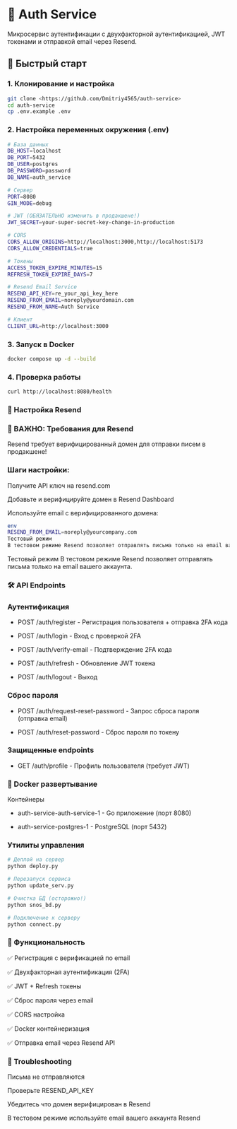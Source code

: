 # 🔐 Auth Service

Микросервис аутентификации с двухфакторной аутентификацией, JWT токенами и отправкой email через Resend.

## 🚀 Быстрый старт

### 1. Клонирование и настройка
```bash
git clone <https://github.com/Dmitriy4565/auth-service>
cd auth-service
cp .env.example .env
```
### 2. Настройка переменных окружения (.env)
```bash
# База данных
DB_HOST=localhost
DB_PORT=5432
DB_USER=postgres
DB_PASSWORD=password
DB_NAME=auth_service

# Сервер
PORT=8080
GIN_MODE=debug

# JWT (ОБЯЗАТЕЛЬНО изменить в продакшене!)
JWT_SECRET=your-super-secret-key-change-in-production

# CORS
CORS_ALLOW_ORIGINS=http://localhost:3000,http://localhost:5173
CORS_ALLOW_CREDENTIALS=true

# Токены
ACCESS_TOKEN_EXPIRE_MINUTES=15
REFRESH_TOKEN_EXPIRE_DAYS=7

# Resend Email Service
RESEND_API_KEY=re_your_api_key_here
RESEND_FROM_EMAIL=noreply@yourdomain.com
RESEND_FROM_NAME=Auth Service

# Клиент
CLIENT_URL=http://localhost:3000
```
### 3. Запуск в Docker
```bash
docker compose up -d --build
```
### 4. Проверка работы
```bash
curl http://localhost:8080/health
```
### 📧 Настройка Resend

### 🔴 ВАЖНО: Требования для Resend
Resend требует верифицированный домен для отправки писем в продакшене!

### Шаги настройки:
Получите API ключ на resend.com

Добавьте и верифицируйте домен в Resend Dashboard

Используйте email с верифицированного домена:

```bash
env
RESEND_FROM_EMAIL=noreply@yourcompany.com
Тестовый режим
В тестовом режиме Resend позволяет отправлять письма только на email вашего аккаунта.
```
Тестовый режим
В тестовом режиме Resend позволяет отправлять письма только на email вашего аккаунта.

### 🛠️ API Endpoints

### Аутентификация

* POST /auth/register - Регистрация пользователя + отправка 2FA кода

* POST /auth/login - Вход с проверкой 2FA

* POST /auth/verify-email - Подтверждение 2FA кода

* POST /auth/refresh - Обновление JWT токена

* POST /auth/logout - Выход

### Сброс пароля

* POST /auth/request-reset-password - Запрос сброса пароля (отправка email)

* POST /auth/reset-password - Сброс пароля по токену

### Защищенные endpoints
* GET /auth/profile - Профиль пользователя (требует JWT)

### 🐳 Docker развертывание

Контейнеры

* auth-service-auth-service-1 - Go приложение (порт 8080)

* auth-service-postgres-1 - PostgreSQL (порт 5432)

### Утилиты управления
```bash
# Деплой на сервер
python deploy.py

# Перезапуск сервиса
python update_serv.py

# Очистка БД (осторожно!)
python snos_bd.py

# Подключение к серверу
python connect.py
```

### 🔐 Функциональность
✅ Регистрация с верификацией по email

✅ Двухфакторная аутентификация (2FA)

✅ JWT + Refresh токены

✅ Сброс пароля через email

✅ CORS настройка

✅ Docker контейнеризация

✅ Отправка email через Resend API

### 🚨 Troubleshooting
Письма не отправляются

Проверьте RESEND_API_KEY

Убедитесь что домен верифицирован в Resend

В тестовом режиме используйте email вашего аккаунта Resend

